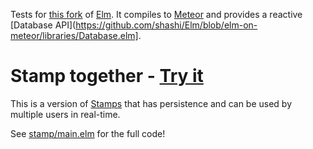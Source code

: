 Tests for [this fork](https://github.com/shashi/Elm) of [Elm](http://elm-lang.org/). It compiles to [Meteor](http://meteor.com/) and provides a reactive [Database API](https://github.com/shashi/Elm/blob/elm-on-meteor/libraries/Database.elm].

# Stamp together - [Try it](http://stamptogether.meteor.com)

This is a version of [Stamps](http://elm-lang.org/examples/Intermediate/Stamps.elm) that has persistence and can be used by multiple users in real-time.

See [stamp/main.elm](https://github.com/shashi/blob/elm-on-meteor/stamp/main.elm) for the full code!

